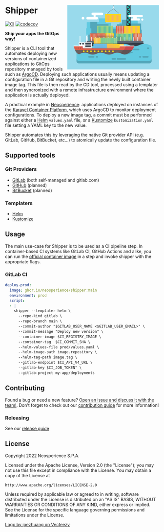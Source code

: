 # Shipper <img align="right" width=300 src="logo.webp">

[![CI](https://github.com/Neosperience/shipper/actions/workflows/main.yaml/badge.svg)](https://github.com/Neosperience/shipper/actions/workflows/main.yaml)
[![codecov](https://codecov.io/gh/Neosperience/shipper/branch/main/graph/badge.svg?token=DZMN03DYDR)](https://codecov.io/gh/Neosperience/shipper)

**Ship your apps the GitOps way!**

Shipper is a CLI tool that automates deploying new versions of containerized applications to GitOps repository managed by tools such as [ArgoCD]. Deploying such applications usually means updating a configuration file in a Git repository and writing the newly built container image tag. This file is then read by the CD tool, processed using a templater and then syncronized with a remote infrastructure environment where the application is actually deployed.

A practical example in [Neosperience]: applications deployed on instances of the [Karavel Container Platform], which uses ArgoCD to monitor deployment configurations. To deploy a new image tag, a commit must be performed against either a [Helm] `values.yaml` file, or a [Kustomize] `kustomization.yaml` file setting a YAML key to the new value.

Shipper automates this by leveraging the native Git provider API (e.g. GitLab, GitHub, BitBucket, etc...) to atomically update the configuration file.

## Supported tools

### Git Providers

- [GitLab] (both self-managed and gitlab.com)
- [GitHub] (planned)
- [BitBucket] (planned)

### Templaters

- [Helm]
- [Kustomize]

## Usage

The main use-case for Shipper is to be used as a CI pipeline step. In container-based CI systems like GitLab CI, GitHub Actions and alike, you can run the [official container image](https://github.com/Neosperience/shipper/pkgs/container/shipper) in a step and invoke shipper with the appropriate flags.

### GitLab CI

```yaml
deploy-prod:
  image: ghcr.io/neosperience/shipper:main
  environment: prod
  script:
  - |
    shipper --templater helm \
      --repo-kind gitlab \
      --repo-branch main \
      --commit-author "$GITLAB_USER_NAME <$GITLAB_USER_EMAIL>" \
      --commit-message "Deploy new version" \
      --container-image $CI_REGISTRY_IMAGE \
      --container-tag  $CI_COMMIT_SHA \
      --helm-values-file prod/values.yaml \
      --helm-image-path image.repository \
      --helm-tag-path image.tag \
      --gitlab-endpoint $CI_API_V4_URL \
      --gitlab-key $CI_JOB_TOKEN" \
      --gitlab-project my-app/deployments
```

## Contributing

Found a bug or need a new feature? [Open an issue and discuss it with the team!](https://github.com/Neosperience/shipper/issues/new). Don't forget to check out our [contribution guide](CONTRIBUTING.md) for more information!

### Releasing

See our [release guide](RELEASE.md)

## License

Copyright 2022 Neosperience S.P.A.

Licensed under the Apache License, Version 2.0 (the "License");
you may not use this file except in compliance with the License.
You may obtain a copy of the License at

    http://www.apache.org/licenses/LICENSE-2.0

Unless required by applicable law or agreed to in writing, software
distributed under the License is distributed on an "AS IS" BASIS,
WITHOUT WARRANTIES OR CONDITIONS OF ANY KIND, either express or implied.
See the License for the specific language governing permissions and
limitations under the License.

<a href="https://www.vecteezy.com/free-vector/ship">Logo by joezhuang on Vecteezy</a>

[Neosperience]: https://neosperience.com
[ArgoCD]: https://argoproj.github.io/cd
[Karavel Container Platform]: https://platform.karavel.io
[Helm]: https://helm.sh
[Kustomize]: https://kustomize.io
[GitLab]: https://gitlab.com
[GitHub]: https://github.com
[BitBucket]: https://bitbucket.com
[Golang]: https://go.dev
[SemVer]: https://semver.org/